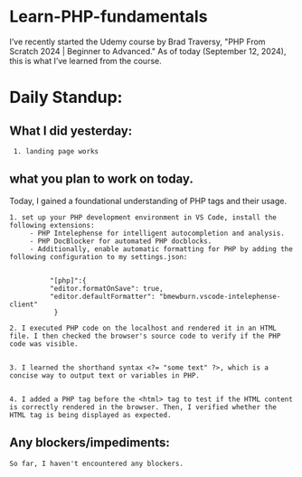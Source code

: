 # Learn-PHP-fundamentals
I’ve recently started the Udemy course by Brad Traversy, "PHP From Scratch 2024 | Beginner to Advanced." As of today (September 12, 2024), this is what I’ve learned from the course.

# Daily Standup:
## What I did yesterday:
     1. landing page works
     
## what you plan to work on today.

   Today, I gained a foundational understanding of PHP tags and their usage.
   
    1. set up your PHP development environment in VS Code, install the following extensions:
         - PHP Intelephense for intelligent autocompletion and analysis.
         - PHP DocBlocker for automated PHP docblocks.
         - Additionally, enable automatic formatting for PHP by adding the following configuration to my settings.json:

  
              "[php]":{
              "editor.formatOnSave": true,
              "editor.defaultFormatter": "bmewburn.vscode-intelephense-client"
               }
               
    2. I executed PHP code on the localhost and rendered it in an HTML file. I then checked the browser's source code to verify if the PHP code was visible.

    
    3. I learned the shorthand syntax <?= "some text" ?>, which is a concise way to output text or variables in PHP.

    
    4. I added a PHP tag before the <html> tag to test if the HTML content is correctly rendered in the browser. Then, I verified whether the HTML tag is being displayed as expected.
    
## Any blockers/impediments:    

    So far, I haven't encountered any blockers.
    
